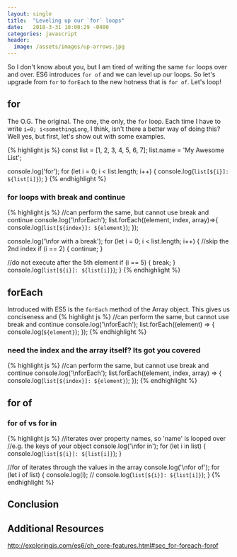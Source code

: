 ```yaml
---
layout: single
title:  "Leveling up our `for` loops"
date:   2018-3-31 10:00:29 -0400
categories: javascript
header:
  image: /assets/images/up-arrows.jpg
---
```

So I don't know about you, but I am tired of writing the same `for` loops over and over. ES6 introduces `for of` and we can level up our loops. So let's upgrade from `for` to `forEach` to the new hotness that is `for of`.  Let's loop!


## for
The O.G. The original.  The one, the only, the `for` loop. Each time I have to write `i=0; i<somethingLong`, I think, isn't there a better way of doing this?  Well yes, but first, let's show out with some examples.

{% highlight js %}
const list = [1, 2, 3, 4, 5, 6, 7];
list.name = 'My Awesome List';

console.log('for');
for (let i = 0; i < list.length; i++) {
  console.log(`list[${i}]: ${list[i]}`);
}
{% endhighlight %}

### for loops with break and continue
{% highlight js %}
//can perform the same, but cannot use break and continue
console.log('\nforEach');
list.forEach((element, index, array)=>{
  console.log(`list[${index}]: ${element}`);
});

console.log('\nfor with a break');
for (let i = 0; i < list.length; i++) {
  //skip the 2nd index
  if (i == 2) {
    continue;
  }

  //do not execute after the 5th element
  if (i == 5) {
    break;
  }
  console.log(`list[${i}]: ${list[i]}`);
}
{% endhighlight %}

## forEach
Introduced with ES5 is the `forEach` method of the Array object. This gives us conciseness and
{% highlight js %}
//can perform the same, but cannot use break and continue
console.log('\nforEach');
list.forEach((element) => {
  console.log(`${element}`);
});
{% endhighlight %}

### need the index and the array itself? Its got you covered
{% highlight js %}
//can perform the same, but cannot use break and continue
console.log('\nforEach');
list.forEach((element, index, array) => {
  console.log(`list[${index}]: ${element}`);
});
{% endhighlight %}

## for of
### for of vs for in
{% highlight js %}
//iterates over property names, so 'name' is looped over
//e.g. the keys of your object
console.log('\nfor in');
for (let i in list) {
  console.log(`list[${i}]: ${list[i]}`);
}

//for of iterates through the values in the array
console.log('\nfor of');
for (let i of list) {
  console.log(i);
    // console.log(`list[${i}]: ${list[i]}`);
}
{% endhighlight %}

## Conclusion

## Additional Resources
http://exploringjs.com/es6/ch_core-features.html#sec_for-foreach-forof
